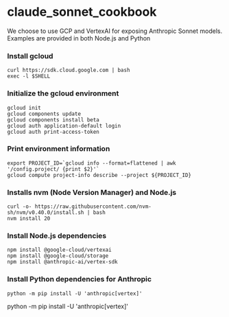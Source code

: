 # claude_sonnet_cookbook

We choose to use GCP and VertexAI for exposing Anthropic Sonnet models. Examples 
are provided in both Node.js and Python

### Install gcloud
```
curl https://sdk.cloud.google.com | bash
exec -l $SHELL
```

### Initialize the gcloud environment
```
gcloud init
gcloud components update
gcloud components install beta
gcloud auth application-default login
gcloud auth print-access-token
```

### Print environment information
```
export PROJECT_ID=`gcloud info --format=flattened | awk '/config.project/ {print $2}'`
gcloud compute project-info describe --project ${PROJECT_ID}
```

### Installs nvm (Node Version Manager) and Node.js
```
curl -o- https://raw.githubusercontent.com/nvm-sh/nvm/v0.40.0/install.sh | bash
nvm install 20
```

### Install Node.js dependencies
```
npm install @google-cloud/vertexai
npm install @google-cloud/storage
npm install @anthropic-ai/vertex-sdk
```
### Install Python dependencies for Anthropic
```
python -m pip install -U 'anthropic[vertex]'
```

python -m pip install -U 'anthropic[vertex]'
